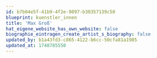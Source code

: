 ```yaml
---
id: b7b04e5f-41b9-4f2e-9897-b30357139c50
blueprint: kuenstler_innen
title: 'Max Groß'
hat_eigene_website_has_own_website: false
biographie_eintragen_create_artist_s_biography: false
updated_by: b1a43fd3-c865-4122-b6cc-50cfa81a1985
updated_at: 1748785550
---
```

